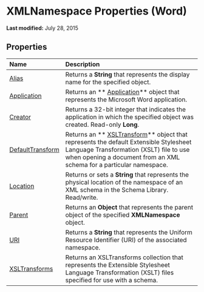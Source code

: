 
# XMLNamespace Properties (Word)

 **Last modified:** July 28, 2015


## Properties



|**Name**|**Description**|
|:-----|:-----|
| [Alias](3c82e7c4-4ad6-c88d-b9cb-4156534b4d89.md)|Returns a  **String** that represents the display name for the specified object.|
| [Application](1e91249d-c4f5-7fab-d9e6-09a87ef93b8f.md)|Returns an  ** [Application](d1cf6f8f-4e88-bf01-93b4-90a83f79cb44.md)** object that represents the Microsoft Word application.|
| [Creator](5758bbb1-d855-027f-ae27-497ff0d11b0f.md)|Returns a 32-bit integer that indicates the application in which the specified object was created. Read-only  **Long**.|
| [DefaultTransform](a43c9869-98f0-0a18-8e3c-eb4930553367.md)| Returns an ** [XSLTransform](cccf0383-8b21-0f46-b5b6-9a092599fd76.md)** object that represents the default Extensible Stylesheet Language Transformation (XSLT) file to use when opening a document from an XML schema for a particular namespace.|
| [Location](2cd2394c-e7cf-f995-3261-62da3afaab08.md)|Returns or sets a  **String** that represents the physical location of the namespace of an XML schema in the Schema Library. Read/write.|
| [Parent](32c43c04-e5cd-9fdd-d489-4f0339112991.md)|Returns an  **Object** that represents the parent object of the specified **XMLNamespace** object.|
| [URI](540997ad-ead3-dcda-c5c7-ddfc7877fedc.md)|Returns a  **String** that represents the Uniform Resource Identifier (URI) of the associated namespace.|
| [XSLTransforms](854900ad-74cc-ee1f-5e64-c42a2a439698.md)|Returns an XSLTransforms collection that represents the Extensible Stylesheet Language Transformation (XSLT) files specified for use with a schema.|
